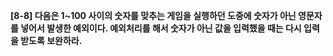 **[8-8] 다음은 1~100 사이의 숫자를 맞추는 게임을 실행하던 도중에 숫자가 아닌 영문자를 넣어서 발생한 예외이다. 예외처리를 해서 숫자가 아닌 값을 입력했을 때는 다시 입력을 받도록 보완하라.**
